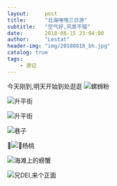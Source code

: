 ```yaml
---
layout:     post
title:      "北海嘿嘿三日游"
subtitle:   "空气好,风景不错"
date:       2018-08-15 23:04:00
author:     "Lestat"
header-img: "img/20180818_bh.jpg"
catalog: true
tags:
    - 游记
---
```


今天刚到,明天开始到处逛逛
![螺蛳粉](https://ws1.sinaimg.cn/large/005NqLEEgy1fudugyxfgrj33402c0npf.jpg)

![升平街](https://ws1.sinaimg.cn/large/005NqLEEgy1fudui1k82rj32c0340kjo.jpg)

![升平街](https://ws1.sinaimg.cn/large/005NqLEEgy1fudui1k82rj32c0340kjo.jpg)

![巷子](https://ws1.sinaimg.cn/large/005NqLEEgy1fuduicj1w1j32c03401l2.jpg)

![杨桃](https://ws1.sinaimg.cn/large/005NqLEEgy1fuduid9q7ej32c0340x6s.jpg)

![海滩上的螃蟹](https://ws1.sinaimg.cn/large/005NqLEEgy1fudugypsm8j33401r0qv6.jpg)

![兄DEI,来个正面](https://ws1.sinaimg.cn/large/005NqLEEgy1fuduhr80saj31r0340e83.jpg)